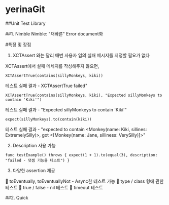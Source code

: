 # yerinaGit
##Unit Test Library

##1. Nimble
Nimble: "재빠른"
Error document화

#특징 및 장점
1. XCTAssert 와는 달리 매번 사용자 임의 실패 메시지를 지정할 필요가 없다 
 
XCTAssert에서 실패 메세지를 작성해주지 않으면,

`
XCTAssertTrue(contains(sillyMonkeys, kiki))
`

테스트 실패 결과 - XCTAssertTrue failed"

`
XCTAssertTrue(contains(sillyMonkeys, kiki), "Expected sillyMonkeys to contain 'Kiki'")
`

테스트 실패 결과 - "Expected sillyMonkeys to contain 'Kiki'" 

`
expect(sillyMonkeys).to(contain(kiki))
`

테스트 실패 결과 - "expected to contain <Monkey(name: Kiki, sillines: ExtremelySilly)>, got <[Monkey(name: Jane, silliness: VerySilly)]>"

2. Description 사용 가능

`
func testExample() throws {
    expect(1 + 1).to(equal(3), description: "failed - 덧셈 기능을 테스트")
}
`

3. 다양한 assertion 제공

🚀 toEventually, toEventuallyNot - Async한 테스트 가능
🚀 type / class 형에 관한 테스트
🚀 true / false - nil 테스트
🚀 timeout 테스트


##2. Quick
